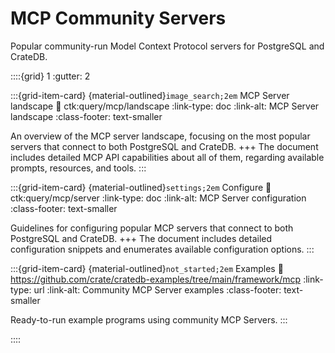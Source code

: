 # MCP Community Servers

Popular community-run Model Context Protocol servers
for PostgreSQL and CrateDB.

::::{grid} 1
:gutter: 2

:::{grid-item-card} {material-outlined}`image_search;2em` MCP Server landscape
:link: ctk:query/mcp/landscape
:link-type: doc
:link-alt: MCP Server landscape
:class-footer: text-smaller

An overview of the MCP server landscape, focusing on the most popular servers
that connect to both PostgreSQL and CrateDB.
+++
The document includes detailed MCP API capabilities about all of them,
regarding available prompts, resources, and tools.
:::

:::{grid-item-card} {material-outlined}`settings;2em` Configure
:link: ctk:query/mcp/server
:link-type: doc
:link-alt: MCP Server configuration
:class-footer: text-smaller

Guidelines for configuring popular MCP servers that connect
to both PostgreSQL and CrateDB.
+++
The document includes detailed configuration snippets and enumerates
available configuration options.
:::

:::{grid-item-card} {material-outlined}`not_started;2em` Examples
:link: https://github.com/crate/cratedb-examples/tree/main/framework/mcp
:link-type: url
:link-alt: Community MCP Server examples
:class-footer: text-smaller

Ready-to-run example programs using community MCP Servers.
:::

::::
